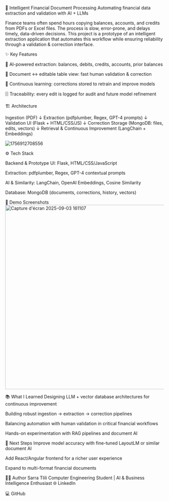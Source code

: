 
🧾 Intelligent Financial Document Processing
Automating financial data extraction and validation with AI + LLMs

Finance teams often spend hours copying balances, accounts, and credits from PDFs or Excel files. The process is slow, error-prone, and delays timely, data-driven decisions.
 This project is a prototype of an intelligent extraction application that automates this workflow while ensuring reliability through a validation & correction interface.

✨ Key Features

🤖 AI-powered extraction: balances, debits, credits, accounts, prior balances


📝 Document ↔ editable table view: fast human validation & correction


🔄 Continuous learning: corrections stored to retrain and improve models


🗄 Traceability: every edit is logged for audit and future model refinement


🏗️ Architecture

Ingestion (PDF) 
     ↓
Extraction (pdfplumber, Regex, GPT-4 prompts) 
     ↓
Validation UI (Flask + HTML/CSS/JS) 
     ↓
Correction Storage (MongoDB: files, edits, vectors) 
     ↓
Retrieval & Continuous Improvement (LangChain + Embeddings)

![1756912708556](https://github.com/user-attachments/assets/49f8d0b8-e694-43eb-9bdd-d01e51cc6239)



⚙️ Tech Stack

Backend & Prototype UI: Flask, HTML/CSS/JavaScript


Extraction: pdfplumber, Regex, GPT-4 contextual prompts


AI & Similarity: LangChain, OpenAI Embeddings, Cosine Similarity


Database: MongoDB (documents, corrections, history, vectors)


🚀 Demo Screenshots
<img width="1347" height="584" alt="Capture d'écran 2025-09-03 161107" src="https://github.com/user-attachments/assets/79fdf31e-43c3-4307-851a-cfde8f5db274" />


📚 What I Learned
Designing LLM + vector database architectures for continuous improvement


Building robust ingestion → extraction → correction pipelines


Balancing automation with human validation in critical financial workflows


Hands-on experimentation with RAG pipelines and document AI



🔮 Next Steps
Improve model accuracy with fine-tuned LayoutLM or similar document AI


Add React/Angular frontend for a richer user experience


Expand to multi-format financial documents


🧑‍💻 Author
Sarra Tlili
 Computer Engineering Student | AI & Business Intelligence Enthusiast
🌐 LinkedIn


💻 GitHub




